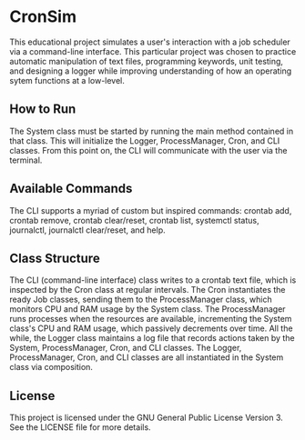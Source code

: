 # CronSim
This educational project simulates a user's interaction with a job scheduler via a command-line interface. This particular project was chosen to practice automatic manipulation of text files, programming keywords, unit testing, and designing a logger while improving understanding of how an operating sytem functions at a low-level.

## How to Run
The System class must be started by running the main method contained in that class. This will initialize the Logger, ProcessManager, Cron, and CLI classes. From this point on, the CLI will communicate with the user via the terminal.

## Available Commands
The CLI supports a myriad of custom but inspired commands: crontab add, crontab remove, crontab clear/reset, crontab list, systemctl status, journalctl, journalctl clear/reset, and help.

## Class Structure
The CLI (command-line interface) class writes to a crontab text file, which is inspected by the Cron class at regular intervals. The Cron instantiates the ready Job classes, sending them to the ProcessManager class, which monitors CPU and RAM usage by the System class. The ProcessManager runs processes when the resources are available, incrementing the System class's CPU and RAM usage, which passively decrements over time. All the while, the Logger class maintains a log file that records actions taken by the System, ProcessManager, Cron, and CLI classes. The Logger, ProcessManager, Cron, and CLI classes are all instantiated in the System class via composition.

## License
This project is licensed under the GNU General Public License Version 3. See the LICENSE file for more details.